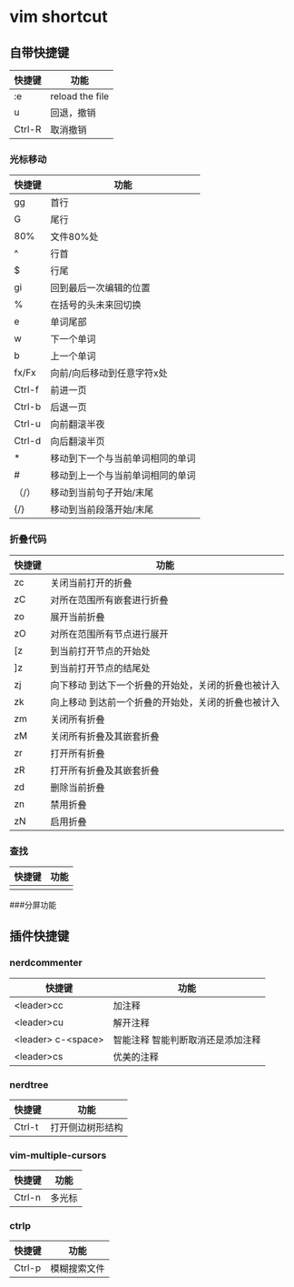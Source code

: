 # vim shortcut

## 自带快捷键

快捷键    | 功能
------ | ----------------
:e      | reload the file
u       | 回退，撤销
Ctrl-R |取消撤销

### 光标移动

快捷键    | 功能
------ | ----------------
gg     | 首行
G      | 尾行
80%    | 文件80%处
^      | 行首
$      | 行尾
gi     | 回到最后一次编辑的位置
%      | 在括号的头未来回切换
e      | 单词尾部
w      | 下一个单词
b      | 上一个单词
fx/Fx  | 向前/向后移动到任意字符x处
Ctrl-f | 前进一页
Ctrl-b | 后退一页
Ctrl-u| 向前翻滚半夜
Ctrl-d  |向后翻滚半页
  *    | 移动到下一个与当前单词相同的单词
 #     | 移动到上一个与当前单词相同的单词
 （/）   | 移动到当前句子开始/末尾
 {/}     |移动到当前段落开始/末尾
### 折叠代码

快捷键 | 功能
--- | --
zc     |  关闭当前打开的折叠
zC     |   对所在范围所有嵌套进行折叠
zo     | 展开当前折叠
zO     | 对所在范围所有节点进行展开
[z     |到当前打开节点的开始处
]z     |到当前打开节点的结尾处
zj     |向下移动 到达下一个折叠的开始处，关闭的折叠也被计入
zk     |向上移动 到达前一个折叠的开始处，关闭的折叠也被计入
zm     |关闭所有折叠
zM     |关闭所有折叠及其嵌套折叠
zr     |打开所有折叠
zR     |打开所有折叠及其嵌套折叠
zd     |删除当前折叠
zn     |禁用折叠
zN     |启用折叠

### 查找

快捷键 | 功能
--- | --
    |
###分屏功能

## 插件快捷键

### nerdcommenter

快捷键                | 功能
------------------ | -----------------
&lt;leader>cc         | 加注释
&lt;leader>cu         | 解开注释
&lt;leader> c-&lt;space> | 智能注释 智能判断取消还是添加注释
&lt;leader>cs         | 优美的注释

### nerdtree

快捷键    | 功能
------ | --------
Ctrl-t | 打开侧边树形结构

### vim-multiple-cursors

快捷键    | 功能
------ | --------
Ctrl-n | 多光标

### ctrlp

快捷键    | 功能
------ | --------
Ctrl-p | 模糊搜索文件
